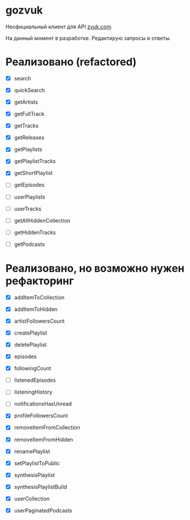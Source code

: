 # gozvuk

Неофициальный клиент для API [zvuk.com](https://zvuk.com).

На данный момент в разработке. Редактирую запросы и ответы.

# Реализовано (refactored)

- [x] search

- [x] quickSearch

- [x] getArtists

- [x] getFullTrack

- [x] getTracks

- [x] getReleases

- [x] getPlaylists

- [x] getPlaylistTracks

- [x] getShortPlaylist

- [ ] getEpisodes

- [ ] userPlaylists

- [ ] userTracks

- [ ] getAllHiddenCollection

- [ ] getHiddenTracks

- [ ] getPodcasts

# Реализовано, но возможно нужен рефакторинг

- [x] addItemToCollection

- [x] addItemToHidden

- [x] artistFollowersCount

- [x] createPlaylist

- [x] deletePlaylist

- [x] episodes

- [x] followingCount

- [ ] listenedEpisodes

- [ ] listeningHistory

- [ ] notificationsHasUnread

- [x] profileFollowersCount

- [x] removeItemFromCollection

- [x] removeItemFromHidden

- [x] renamePlaylist

- [x] setPlaylistToPublic

- [x] synthesisPlaylist

- [x] synthesisPlaylistBuild

- [x] userCollection

- [x] userPaginatedPodcasts
